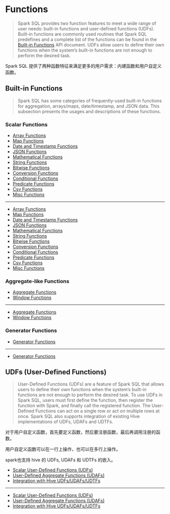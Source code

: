 # Functions

> Spark SQL provides two function features to meet a wide range of user needs: built-in functions and user-defined functions (UDFs). Built-in functions are commonly used routines that Spark SQL predefines and a complete list of the functions can be found in the [Built-in Functions](https://spark.apache.org/docs/3.3.2/api/sql/) API document. UDFs allow users to define their own functions when the system’s built-in functions are not enough to perform the desired task.

Spark SQL 提供了两种函数特征来满足更多的用户需求：内建函数和用户自定义函数。

## Built-in Functions

> Spark SQL has some categories of frequently-used built-in functions for aggregation, arrays/maps, date/timestamp, and JSON data. This subsection presents the usages and descriptions of these functions.

### Scalar Functions

- [Array Functions](https://spark.apache.org/docs/3.3.2/sql-ref-functions-builtin.html#array-functions)
- [Map Functions](https://spark.apache.org/docs/3.3.2/sql-ref-functions-builtin.html#map-functions)
- [Date and Timestamp Functions](https://spark.apache.org/docs/3.3.2/sql-ref-functions-builtin.html#date-and-timestamp-functions)
- [JSON Functions](https://spark.apache.org/docs/3.3.2/sql-ref-functions-builtin.html#json-functions)
- [Mathematical Functions](https://spark.apache.org/docs/3.3.2/sql-ref-functions-builtin.html#mathematical-functions)
- [String Functions](https://spark.apache.org/docs/3.3.2/sql-ref-functions-builtin.html#string-functions)
- [Bitwise Functions](https://spark.apache.org/docs/3.3.2/sql-ref-functions-builtin.html#bitwise-functions)
- [Conversion Functions](https://spark.apache.org/docs/3.3.2/sql-ref-functions-builtin.html#conversion-functions)
- [Conditional Functions](https://spark.apache.org/docs/3.3.2/sql-ref-functions-builtin.html#conditional-functions)
- [Predicate Functions](https://spark.apache.org/docs/3.3.2/sql-ref-functions-builtin.html#predicate-functions)
- [Csv Functions](https://spark.apache.org/docs/3.3.2/sql-ref-functions-builtin.html#csv-functions)
- [Misc Functions](https://spark.apache.org/docs/3.3.2/sql-ref-functions-builtin.html#misc-functions)

------------------------------

- [Array Functions]()
- [Map Functions]()
- [Date and Timestamp Functions]()
- [JSON Functions]()
- [Mathematical Functions]()
- [String Functions]()
- [Bitwise Functions]()
- [Conversion Functions]()
- [Conditional Functions]()
- [Predicate Functions]()
- [Csv Functions]()
- [Misc Functions]()

### Aggregate-like Functions

- [Aggregate Functions](https://spark.apache.org/docs/3.3.2/sql-ref-functions-builtin.html#aggregate-functions)
- [Window Functions](https://spark.apache.org/docs/3.3.2/sql-ref-functions-builtin.html#window-functions)

------------------------------

- [Aggregate Functions]()
- [Window Functions]()

### Generator Functions

- [Generator Functions](https://spark.apache.org/docs/3.3.2/sql-ref-functions-builtin.html#generator-functions)

------------------------------

- [Generator Functions]()

## UDFs (User-Defined Functions)

> User-Defined Functions (UDFs) are a feature of Spark SQL that allows users to define their own functions when the system’s built-in functions are not enough to perform the desired task. To use UDFs in Spark SQL, users must first define the function, then register the function with Spark, and finally call the registered function. The User-Defined Functions can act on a single row or act on multiple rows at once. Spark SQL also supports integration of existing Hive implementations of UDFs, UDAFs and UDTFs.

对于用户自定义函数，首先要定义函数，然后要注册函数，最后再调用注册的函数。

用户自定义函数可以在一行上操作，也可以在多行上操作。

spark也支持 hive 的 UDFs, UDAFs 和 UDTFs 的嵌入。

- [Scalar User-Defined Functions (UDFs)](https://spark.apache.org/docs/3.3.2/sql-ref-functions-udf-scalar.html)
- [User-Defined Aggregate Functions (UDAFs)](https://spark.apache.org/docs/3.3.2/sql-ref-functions-udf-aggregate.html)
- [Integration with Hive UDFs/UDAFs/UDTFs](https://spark.apache.org/docs/3.3.2/sql-ref-functions-udf-hive.html)

------------------------------

- [Scalar User-Defined Functions (UDFs)]()
- [User-Defined Aggregate Functions (UDAFs)]()
- [Integration with Hive UDFs/UDAFs/UDTFs]()